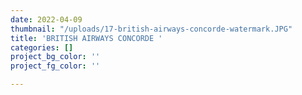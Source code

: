 ```yaml
---
date: 2022-04-09
thumbnail: "/uploads/17-british-airways-concorde-watermark.JPG"
title: 'BRITISH AIRWAYS CONCORDE '
categories: []
project_bg_color: ''
project_fg_color: ''

---
```

